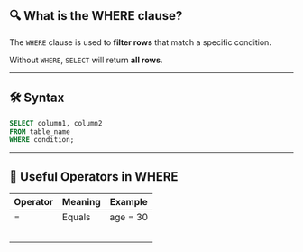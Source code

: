 ##  🔍 What is the WHERE clause?
The `WHERE` clause is used to **filter rows** that match a specific condition.

Without `WHERE`, `SELECT` will return **all rows**.

---
## 🛠 Syntax
```sql
SELECT column1, column2
FROM table_name
WHERE condition;
```
---
## 🧠 Useful Operators in WHERE

| Operator | Meaning | Example  |
| -------- | ------- | -------- |
| =        | Equals  | age = 30 |
|          |         |          |
|          |         |          |
|          |         |          |
|          |         |          |
|          |         |          |
